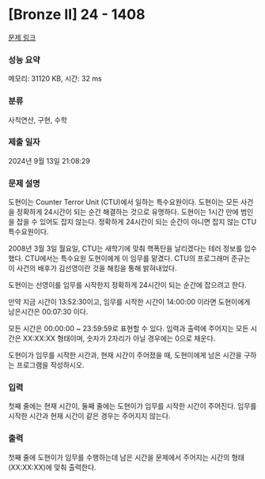 # [Bronze II] 24 - 1408 

[문제 링크](https://www.acmicpc.net/problem/1408) 

### 성능 요약

메모리: 31120 KB, 시간: 32 ms

### 분류

사칙연산, 구현, 수학

### 제출 일자

2024년 9월 13일 21:08:29

### 문제 설명

<p>도현이는 Counter Terror Unit (CTU)에서 일하는 특수요원이다. 도현이는 모든 사건을 정확하게 24시간이 되는 순간 해결하는 것으로 유명하다. 도현이는 1시간 만에 범인을 잡을 수 있어도 잡지 않는다. 정확하게 24시간이 되는 순간이 아니면 잡지 않는 CTU 특수요원이다.</p>

<p>2008년 3월 3일 월요일, CTU는 새학기에 맞춰 핵폭탄을 날리겠다는 테러 정보를 입수했다. CTU에서는 특수요원 도현이에게 이 임무를 맡겼다. CTU의 프로그래머 준규는 이 사건의 배후가 김선영이란 것을 해킹을 통해 밝혀내었다.</p>

<p>도현이는 선영이를 임무를 시작한지 정확하게 24시간이 되는 순간에 잡으려고 한다.</p>

<p>만약 지금 시간이 13:52:30이고, 임무를 시작한 시간이 14:00:00 이라면 도현이에게 남은시간은 00:07:30 이다.</p>

<p>모든 시간은 00:00:00 ~ 23:59:59로 표현할 수 있다. 입력과 출력에 주어지는 모든 시간은 XX:XX:XX 형태이며, 숫자가 2자리가 아닐 경우에는 0으로 채운다.</p>

<p>도현이가 임무를 시작한 시간과, 현재 시간이 주어졌을 때, 도현이에게 남은 시간을 구하는 프로그램을 작성하시오.</p>

### 입력 

 <p>첫째 줄에는 현재 시간이, 둘째 줄에는 도현이가 임무를 시작한 시간이 주어진다. 임무를 시작한 시간과 현재 시간이 같은 경우는 주어지지 않는다.</p>

### 출력 

 <p>첫째 줄에 도현이가 임무를 수행하는데 남은 시간을 문제에서 주어지는 시간의 형태 (XX:XX:XX)에 맞춰 출력한다.</p>

